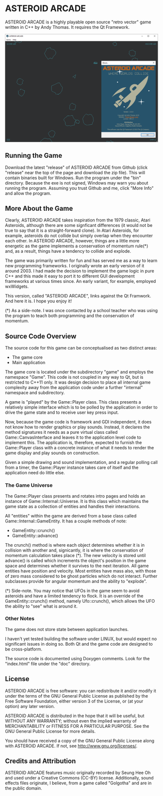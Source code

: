 # ASTEROID ARCADE #
ASTEROID ARCADE is a highly playable open source "retro vector" game written in C++ by Andy
Thomas. It requires the Qt Framework.

![ASTEROID ARCADE SCREENSHOT](/SCREENSHOT.png?raw=true "ASTEROID ARCADE SCREENSHOT")

## Running the Game ##
Download the latest "release" of ASTEROID ARCADE from Github (click "release" near the top of the page and download the zip file). This will contain binaries built for Windows. Run the program under the "bin" directory. Because the exe is not signed, Windows may warn you about running the program. Assuming you trust Github and me, click "More Info" and allow the program.

## More About the Game ##
Clearly, ASTEROID ARCADE takes inspiration from the 1979 classic, Atari Asteroids,
although there are some signficant differences (it would not be true to say that it 
is a straight-forward clone). In Atari Asteroids, for example, asteroids do not
collide but simply overlap when they encounter each other. In ASTEROID ARCADE,
however, things are a little more energetic as the game implements a
conservation of momentum rule(*) and, as a result, things have a tendency
to collide and explode.

The game was primarily written for fun and has served me as a way to learn new
programming frameworks. I originally wrote an early version of it around 2003.
I had made the decision to implement the game logic in pure C++ and this made
it easy to port it to different GUI development frameworks at various times
since. An early variant, for example, employed wxWidgets.

This version, called "ASTEROID ARCADE", links against the Qt Framwork. And here
it is. I hope you enjoy it!
 
(*) As a side-note. I was once contacted by a school teacher who was using the
program to teach both programming and the conservation of momentum.

## Source Code Overview ##
The source code for this game can be conceptualised as two
distinct areas:

* The game core
* Main application

The game core is located under the subdirectory "game" and employs the
namespace "Game". This code is not coupled in any way to Qt, but is restricted
to C++11 only. It was design decision to place all internal game complexity
away from the application code under a further "internal" namespace and
subdirectory.

A game is "played" by the Game::Player class. This class presents a relatively
simple interface which is to be polled by the application in order to drive
the game state and to receive user key press input.

Now, because the game code is framework and GDI independent, it does not know
how to render graphics or play sounds. Instead, it declares the method signatures
it needs as a pure virtual class called Game::CanvasInterface and leaves it to
the application level code to implement this. The application is, therefore,
expected to furnish the Game::Player class with a concrete instance of what it
needs to render the game display and play sounds on construction.

Given a simple drawing and sound implementation, and a regular polling call from
a timer, the Game::Player instance takes care of itself and the application need
do little else.

### The Game Universe ###
The Game::Player class presents and rotates intro pages and holds an instance
of Game::Internal::Universe. It is this class which maintains the game state
as a collection of entities and handles their interactions.

All "entities" within the game are derived from a base class called
Game::Internal::GameEntity. It has a couple methods of note:

* GameEntity::crunch()
* GameEntity::advance()

The crunch() method is where each object determines whether it is in
collision with another and, signicantly, it is where the conservation
of momentum calculation takes place (*). The new velocity is stored until
advance() is called which increments the object's position in the game
space and determines whether it survives to the next iteration. All
game entities have position and velocity. Most entities have mass also,
with those of zero mass considered to be ghost particles which do
not interact. Further subclasses provide for angular momentum and the
ability to "explode".

(*) Side-note. You may notice that UFOs in the game seem to avoid
asteroids and have a limited tendency to flock. It is an override of the
GameEntity::crunch() method, namely Ufo::crunch(), which allows the UFO
the ability to "see" what is around it.

### Other Notes ###
The game does not store state between application launches.

I haven't yet tested building the software under LINUX, but would expect
no significant issues in doing so. Both Qt and the game code are
designed to be cross-platform.

The source code is documented using Doxygen comments. Look for the
"index.html" file under the "doc" directory.

## License ##
ASTEROID ARCADE is free software: you can redistribute it and/or modify
it under the terms of the GNU General Public License as published by the
Free Software Foundation, either version 3 of the License, or
(at your option) any later version.

ASTEROID ARCADE is distributed in the hope that it will be useful,
but WITHOUT ANY WARRANTY; without even the implied warranty of
MERCHANTABILITY or FITNESS FOR A PARTICULAR PURPOSE. See the
GNU General Public License for more details.

You should have received a copy of the GNU General Public License
along with ASTEROID ARCADE. If not, see <http://www.gnu.org/licenses/>.

## Credits and Attribution ##
ASTEROID ARCADE features music originally recorded by Seung Hee Oh
and used under a Creative Commons (CC-BY) license. Additionally,
sound effects files originate, I believe, from a game called "Golgotha"
and are in the public domain.

